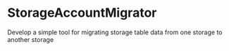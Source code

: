 # StorageAccountMigrator
Develop a simple tool for migrating storage table data from one storage to another storage 
